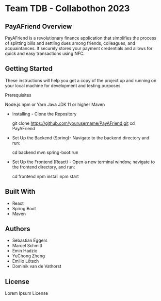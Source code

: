 # Team TDB - Collabothon 2023

## PayAFriend Overview

PayAFriend is a revolutionary finance application that simplifies the process of splitting bills and settling dues among friends, colleagues, and acquaintances. It securely stores your payment credentials and allows for quick and easy transactions using NFC.

## Getting Started

These instructions will help you get a copy of the project up and running on your local machine for development and testing purposes.

Prerequisites

Node.js
npm or Yarn
Java JDK 11 or higher
Maven

- Installing -
Clone the Repository

  git clone https://github.com/yourusername/PayAFriend.git
  cd PayAFriend

- Set Up the Backend (Spring)- 
Navigate to the backend directory and run:

  cd backend
  mvn spring-boot:run

- Set Up the Frontend (React) -
Open a new terminal window, navigate to the frontend directory, and run:

  cd frontend
  npm install
  npm start

## Built With
- React
- Spring Boot
- Maven

## Authors

- Sebastian Eggers
- Marcel Schmitt
- Emin Hadzic
- YuChong Zheng
- Emilio Lötsch
- Dominik van de Vathorst


## License
Lorem Ipsum License
